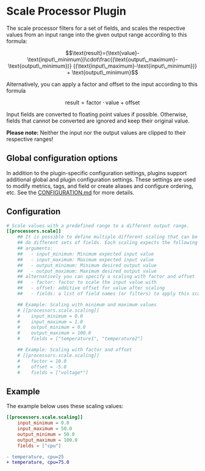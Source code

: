 # Scale Processor Plugin

The scale processor filters for a set of fields,
and scales the respective values from an input range into
the given output range according to this formula:

```math
\text{result}=(\text{value}-\text{input\_minimum})\cdot\frac{(\text{output\_maximum}-\text{output\_minimum})}
{(\text{input\_maximum}-\text{input\_minimum})} +
\text{output\_minimum}
```

Alternatively, you can apply a factor and offset to the input according to
this formula

```math
\text{result}=\text{factor} \cdot \text{value} + \text{offset}
```

Input fields are converted to floating point values if possible. Otherwise,
fields that cannot be converted are ignored and keep their original value.

**Please note:** Neither the input nor the output values are clipped to their
                 respective ranges!

## Global configuration options <!-- @/docs/includes/plugin_config.md -->

In addition to the plugin-specific configuration settings, plugins support
additional global and plugin configuration settings. These settings are used to
modify metrics, tags, and field or create aliases and configure ordering, etc.
See the [CONFIGURATION.md][CONFIGURATION.md] for more details.

[CONFIGURATION.md]: ../../../docs/CONFIGURATION.md#plugins

## Configuration

```toml @sample.conf
# Scale values with a predefined range to a different output range.
[[processors.scale]]
    ## It is possible to define multiple different scaling that can be applied
    ## do different sets of fields. Each scaling expects the following
    ## arguments:
    ##   - input_minimum: Minimum expected input value
    ##   - input_maximum: Maximum expected input value
    ##   - output_minimum: Minimum desired output value
    ##   - output_maximum: Maximum desired output value
    ## alternatively you can specify a scaling with factor and offset
    ##   - factor: factor to scale the input value with
    ##   - offset: additive offset for value after scaling
    ##   - fields: a list of field names (or filters) to apply this scaling to

    ## Example: Scaling with minimum and maximum values
    # [[processors.scale.scaling]]
    #    input_minimum = 0.0
    #    input_maximum = 1.0
    #    output_minimum = 0.0
    #    output_maximum = 100.0
    #    fields = ["temperature1", "temperature2"]

    ## Example: Scaling with factor and offset
    # [[processors.scale.scaling]]
    #    factor = 10.0
    #    offset = -5.0
    #    fields = ["voltage*"]
```

## Example

The example below uses these scaling values:

```toml
[[processors.scale.scaling]]
    input_minimum = 0.0
    input_maximum = 50.0
    output_minimum = 50.0
    output_maximum = 100.0
    fields = ["cpu"]
```

```diff
- temperature, cpu=25
+ temperature, cpu=75.0
```
